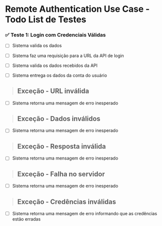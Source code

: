 # Remote Authentication Use Case - Todo List de Testes

### ✅ Teste 1: Login com Credenciais Válidas
- [ ] Sistema valida os dados
- [ ] Sistema faz uma requisição para a URL da API de login
- [ ] Sistema valida os dados recebidos da API
- [ ] Sistema entrega os dados da conta do usuário


> ## Exceção - URL inválida
- [ ] Sistema retorna uma mensagem de erro inesperado

> ## Exceção - Dados inválidos
- [ ] Sistema retorna uma mensagem de erro inesperado

> ## Exceção - Resposta inválida
- [ ] Sistema retorna uma mensagem de erro inesperado

> ## Exceção - Falha no servidor
- [ ] Sistema retorna uma mensagem de erro inesperado

> ## Exceção - Credências inválidas
- [ ] Sistema retorna uma mensagem de erro informando que as credências estão erradas